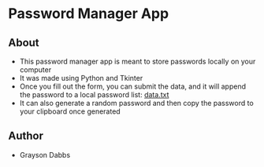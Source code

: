 # Password Manager App

## About
- This password manager app is meant to store passwords locally on your computer
- It was made using Python and Tkinter
- Once you fill out the form, you can submit the data, and it will append the password to a local password list: [data.txt](data.txt)
- It can also generate a random password and then copy the password to your clipboard once generated

## Author
- Grayson Dabbs